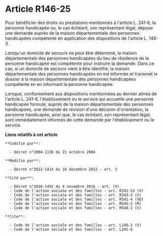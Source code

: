 # Article R146-25

Pour bénéficier des droits ou prestations mentionnés à l'article L. 241-6, la personne handicapée ou, le cas échéant, son
représentant légal, dépose une demande auprès de la maison départementale des personnes handicapées compétente en application
des dispositions de l'article L. 146-3. 

Lorsqu'un domicile de secours ne peut être déterminé, la maison départementale des personnes handicapées du lieu de résidence
de la personne handicapée est compétente pour instruire la demande. Dans ce cas, si un domicile de secours vient à être
identifié, la maison départementale des personnes handicapées en est informée et transmet le dossier à la maison
départementale des personnes handicapées compétente en en informant la personne handicapée. 

Lorsque, conformément aux dispositions mentionnées au dernier alinéa de l'article L. 241-6, l'établissement ou le service qui
accueille une personne handicapée formule, auprès de la maison départementale des personnes handicapées, une demande de
révision d'une décision d'orientation, la personne handicapée, ainsi que, le cas échéant, son représentant légal, sont
immédiatement informés de cette demande par l'établissement ou le service.

**Liens relatifs à cet article**

	**Codifié par**:

	  - Décret n°2004-1136 du 21 octobre 2004

	**Modifié par**:

	  - Décret n°2012-1414 du 18 décembre 2012 - art. 3

	**Cité par**:

	  - Décret n°2016-1491 du 4 novembre 2016 - art. (V)
	  - Code de l'action sociale et des familles - art. R241-33 (V)
	  - Code de l'action sociale et des familles - art. R243-3 (V)
	  - Code de l'action sociale et des familles - art. R541-4 (VD)
	  - Code de l'action sociale et des familles - art. R545-2 (M)
	  - Code de l'action sociale et des familles - art. R548-1 (V)

	**Cite**:

	  - Code de l'action sociale et des familles - art. L146-3 (V)
	  - Code de l'action sociale et des familles - art. L241-6
